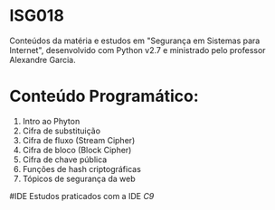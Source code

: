 # ISG018
Conteúdos da matéria e estudos em "Segurança em Sistemas para Internet", desenvolvido com Python v2.7 e ministrado pelo professor Alexandre Garcia.

# Conteúdo Programático:

1. Intro ao Phyton
2. Cifra de substituição
3. Cifra de fluxo (Stream Cipher)
4. Cifra de bloco (Block Cipher)
5. Cifra de chave pública
6. Funções de hash criptográficas
7. Tópicos de segurança da web

#IDE
Estudos praticados com a IDE *C9*
